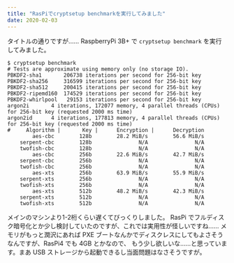 ```yaml
---
title: "RasPiでcryptsetup benchmarkを実行してみました"
date: 2020-02-03
---
```


タイトルの通りですが……
RaspberryPi 3B+ で `cryptsetup benchmark` を実行してみました。

```shell script
$ cryptsetup benchmark
# Tests are approximate using memory only (no storage IO).
PBKDF2-sha1       206738 iterations per second for 256-bit key
PBKDF2-sha256     316599 iterations per second for 256-bit key
PBKDF2-sha512     200415 iterations per second for 256-bit key
PBKDF2-ripemd160  174529 iterations per second for 256-bit key
PBKDF2-whirlpool   29153 iterations per second for 256-bit key
argon2i       4 iterations, 172077 memory, 4 parallel threads (CPUs) for 256-bit key (requested 2000 ms time)
argon2id      4 iterations, 177813 memory, 4 parallel threads (CPUs) for 256-bit key (requested 2000 ms time)
#     Algorithm |       Key |      Encryption |      Decryption
        aes-cbc        128b        28.2 MiB/s        56.6 MiB/s
    serpent-cbc        128b               N/A               N/A
    twofish-cbc        128b               N/A               N/A
        aes-cbc        256b        22.6 MiB/s        42.7 MiB/s
    serpent-cbc        256b               N/A               N/A
    twofish-cbc        256b               N/A               N/A
        aes-xts        256b        63.9 MiB/s        55.9 MiB/s
    serpent-xts        256b               N/A               N/A
    twofish-xts        256b               N/A               N/A
        aes-xts        512b        48.2 MiB/s        42.3 MiB/s
    serpent-xts        512b               N/A               N/A
    twofish-xts        512b               N/A               N/A
```

メインのマシンより1-2桁くらい遅くてびっくりしました。
RasPi でフルディスク暗号化とか少し検討していたのですが、これでは実用性が怪しいですね……
メモリがもっと潤沢にあれば PXE ブートなんかでディスクレスにしてもよさそうなんですが、RasPi4 でも 4GB とかなので、
もう少し欲しいな……と思っています。まあ USB ストレージから起動できるし当面問題はなさそうですが。
